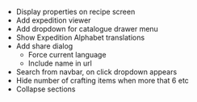 - Display properties on recipe screen
- Add expedition viewer
- Add dropdown for catalogue drawer menu
- Show Expedition Alphabet translations
- Add share dialog
  - Force current language
  - Include name in url
- Search from navbar, on click dropdown appears
- Hide number of crafting items when more that 6 etc
- Collapse sections